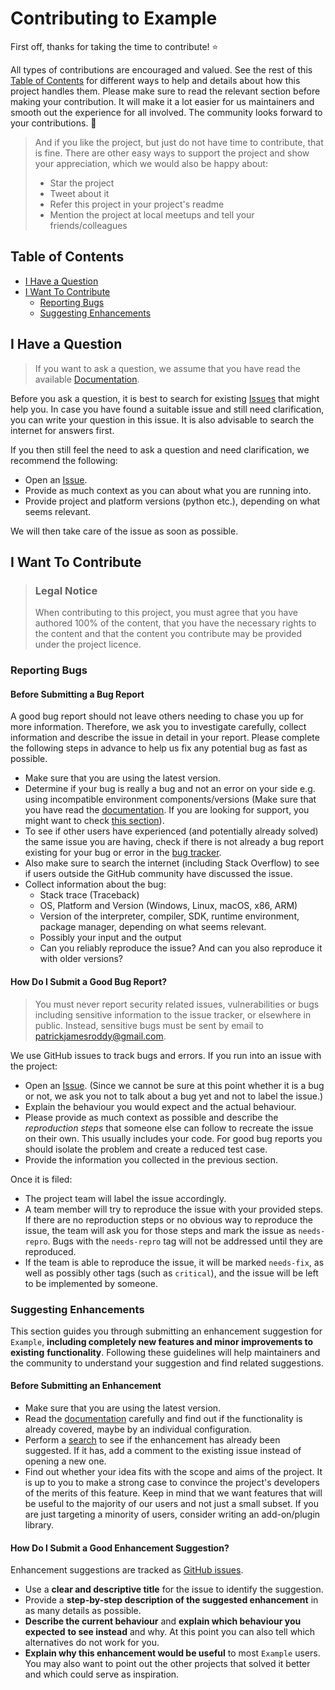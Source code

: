 # Contributing to Example

First off, thanks for taking the time to contribute! ⭐

All types of contributions are encouraged and valued. See the rest of this
[Table of Contents](#table-of-contents) for different ways to help and details
about how this project handles them. Please make sure to read the relevant
section before making your contribution. It will make it a lot easier for us
maintainers and smooth out the experience for all involved. The community looks
forward to your contributions. 🎉

> And if you like the project, but just do not have time to contribute, that is
> fine. There are other easy ways to support the project and show your
> appreciation, which we would also be happy about:
>
> - Star the project
> - Tweet about it
> - Refer this project in your project's readme
> - Mention the project at local meetups and tell your friends/colleagues

## Table of Contents

- [I Have a Question](#i-have-a-question)
- [I Want To Contribute](#i-want-to-contribute)
  - [Reporting Bugs](#reporting-bugs)
  - [Suggesting Enhancements](#suggesting-enhancements)

## I Have a Question

> If you want to ask a question, we assume that you have read the available
> [Documentation](https://paddyroddy.github.io/python-template).

Before you ask a question, it is best to search for existing
[Issues](https://github.com/paddyroddy/python-template/issues) that might help
you. In case you have found a suitable issue and still need clarification, you
can write your question in this issue. It is also advisable to search the
internet for answers first.

If you then still feel the need to ask a question and need clarification, we
recommend the following:

- Open an [Issue](https://github.com/paddyroddy/python-template/issues/new).
- Provide as much context as you can about what you are running into.
- Provide project and platform versions (python etc.), depending on what seems
  relevant.

We will then take care of the issue as soon as possible.

## I Want To Contribute

> ### Legal Notice
>
> When contributing to this project, you must agree that you have authored 100%
> of the content, that you have the necessary rights to the content and that the
> content you contribute may be provided under the project licence.

### Reporting Bugs

#### Before Submitting a Bug Report

A good bug report should not leave others needing to chase you up for more
information. Therefore, we ask you to investigate carefully, collect information
and describe the issue in detail in your report. Please complete the following
steps in advance to help us fix any potential bug as fast as possible.

- Make sure that you are using the latest version.
- Determine if your bug is really a bug and not an error on your side e.g. using
  incompatible environment components/versions (Make sure that you have read the
  [documentation](https://paddyroddy.github.io/python-template). If you are
  looking for support, you might want to check
  [this section](#i-have-a-question)).
- To see if other users have experienced (and potentially already solved) the
  same issue you are having, check if there is not already a bug report existing
  for your bug or error in the
  [bug tracker](https://github.com/paddyroddy/python-template/issues?q=label%3Abug).
- Also make sure to search the internet (including Stack Overflow) to see if
  users outside the GitHub community have discussed the issue.
- Collect information about the bug:
  - Stack trace (Traceback)
  - OS, Platform and Version (Windows, Linux, macOS, x86, ARM)
  - Version of the interpreter, compiler, SDK, runtime environment, package
    manager, depending on what seems relevant.
  - Possibly your input and the output
  - Can you reliably reproduce the issue? And can you also reproduce it with
    older versions?

#### How Do I Submit a Good Bug Report?

> You must never report security related issues, vulnerabilities or bugs
> including sensitive information to the issue tracker, or elsewhere in public.
> Instead, sensitive bugs must be sent by email to
> <patrickjamesroddy@gmail.com>.

We use GitHub issues to track bugs and errors. If you run into an issue with the
project:

- Open an [Issue](https://github.com/paddyroddy/python-template/issues/new).
  (Since we cannot be sure at this point whether it is a bug or not, we ask you
  not to talk about a bug yet and not to label the issue.)
- Explain the behaviour you would expect and the actual behaviour.
- Please provide as much context as possible and describe the _reproduction_
  _steps_ that someone else can follow to recreate the issue on their own. This
  usually includes your code. For good bug reports you should isolate the
  problem and create a reduced test case.
- Provide the information you collected in the previous section.

Once it is filed:

- The project team will label the issue accordingly.
- A team member will try to reproduce the issue with your provided steps. If
  there are no reproduction steps or no obvious way to reproduce the issue, the
  team will ask you for those steps and mark the issue as `needs-repro`. Bugs
  with the `needs-repro` tag will not be addressed until they are reproduced.
- If the team is able to reproduce the issue, it will be marked `needs-fix`, as
  well as possibly other tags (such as `critical`), and the issue will be left
  to be implemented by someone.

### Suggesting Enhancements

This section guides you through submitting an enhancement suggestion for
`Example`, **including completely new features and minor improvements to
existing** **functionality**. Following these guidelines will help maintainers
and the community to understand your suggestion and find related suggestions.

#### Before Submitting an Enhancement

- Make sure that you are using the latest version.
- Read the [documentation](https://paddyroddy.github.io/python-template)
  carefully and find out if the functionality is already covered, maybe by an
  individual configuration.
- Perform a [search](https://github.com/paddyroddy/python-template/issues) to
  see if the enhancement has already been suggested. If it has, add a comment to
  the existing issue instead of opening a new one.
- Find out whether your idea fits with the scope and aims of the project. It is
  up to you to make a strong case to convince the project's developers of the
  merits of this feature. Keep in mind that we want features that will be useful
  to the majority of our users and not just a small subset. If you are just
  targeting a minority of users, consider writing an add-on/plugin library.

#### How Do I Submit a Good Enhancement Suggestion?

Enhancement suggestions are tracked as
[GitHub issues](https://github.com/paddyroddy/python-template/issues).

- Use a **clear and descriptive title** for the issue to identify the
  suggestion.
- Provide a **step-by-step description of the suggested enhancement** in as many
  details as possible.
- **Describe the current behaviour** and **explain which behaviour you
  expected** **to see instead** and why. At this point you can also tell which
  alternatives do not work for you.
- **Explain why this enhancement would be useful** to most `Example` users. You
  may also want to point out the other projects that solved it better and which
  could serve as inspiration.
